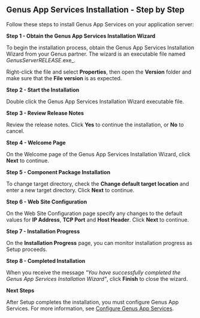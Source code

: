 ## Genus App Services Installation - Step by Step

Follow these steps to install Genus App Services on your application server:

**Step 1 - Obtain the Genus App Services Installation Wizard**

To begin the installation process, obtain the Genus App Services Installation Wizard from your Genus partner. The wizard is an executable file named _GenusServer_<VERSION>_RELEASE_<DATE>.exe_.

Right-click the file and select **Properties**, then open the **Version** folder and make sure that the **File version** is as expected.

**Step 2 - Start the Installation**

Double click the Genus App Services Installation Wizard executable file.

**Step 3 - Review Release Notes**

Review the release notes. Click **Yes** to continue the installation, or **No** to cancel.

**Step 4 - Welcome Page**

On the Welcome page of the Genus App Services Installation Wizard, click **Next** to continue.

**Step 5 - Component Package Installation**

To change target directory, check the **Change default target location** and enter a new target directory. Click **Next** to continue.

**Step 6 - Web Site Configuration**

On the Web Site Configuration page specify any changes to the default values for **IP Address**, **TCP Port** and **Host Header**. Click **Next** to continue.

**Step 7 - Installation Progress**

On the **Installation Progress** page, you can monitor installation progress as Setup proceeds.

**Step 8 - Completed Installation**

When you receive the message _"You have successfully completed the Genus App Services Installation Wizard"_, click **Finish** to close the wizard.

**Next Steps**

After Setup completes the installation, you must configure Genus App Services. For more information, see [Configure Genus App Services](../../../installation-and-configuration/configure-and-maintain-genus-server.md).